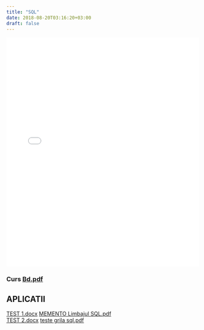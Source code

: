 ```yaml
---
title: "SQL"
date: 2018-08-20T03:16:20+03:00
draft: false
---
```


<html>
  <body>
    <div class="wiki" id="content_view" style="display: block;">
<iframe class="scribd_iframe_embed" src="//www.scribd.com/embeds/211498969/content?start_page=1&amp;view_mode=slideshow&amp;access_key=key-781nb3d3gj6y4wq3p63&amp;show_recommendations=true" data-auto-height="false" data-aspect-ratio="0.706896551724138" scrolling="no" id="doc_47116" width="100%" height="600" frameborder="0" name="doc_47116"></iframe><br />
<h3 id="toc0"><a name="x--Curs file:Bd.pdf"></a>Curs <a href="files/Bd.pdf">Bd.pdf</a></h3>
 <h2 id="toc1"><a name="x-APLICATII"></a><strong>APLICATII</strong></h2>
 <a href="files/TEST%201.docx">TEST 1.docx</a> <a href="files/MEMENTO%20Limbajul%20SQL.pdf">MEMENTO Limbajul SQL.pdf</a><br />
<a href="files/TEST%202.docx">TEST 2.docx</a> <a href="files/teste%20grila%20sql.pdf">teste grila sql.pdf</a>
    </div>
  </body>
</html>